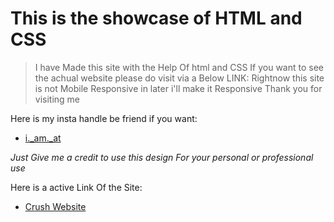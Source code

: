 # This is the showcase of HTML and CSS

>I have Made this site with the Help Of html and CSS
>If you want to see the achual website please do visit via a Below LINK:
>Rightnow this site is not Mobile Responsive in later i'll make it Responsive
>Thank you for visiting me

Here is my insta handle be friend if you want:
 - [i._am._at](i._am._at)
 
_Just Give me a credit to use this design For your personal or professional use_

Here is a active Link Of the Site:
- [Crush Website](https://crushio.netlify.app)


